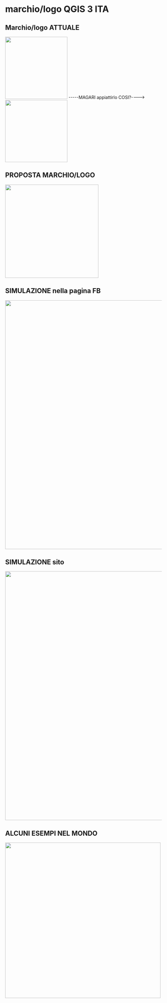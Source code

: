 # marchio/logo QGIS 3 ITA


## Marchio/logo ATTUALE

<IMG SRC = "https://github.com/pigreco/logo_QGIS_3ITA/blob/master/MARCHIO_ATTUALE.png" WIDTH = 200>  -----MAGARI appiattirlo COSI?---->    <IMG SRC = "https://github.com/pigreco/logo_QGIS_3ITA/blob/master/qgis-logo%20ita_toto_QUADRATO_centrale.svg" WIDTH = 200>
  
## PROPOSTA MARCHIO/LOGO 

<IMG SRC = "https://github.com/pigreco/logo_QGIS_3ITA/blob/master/logo_qgis3_ita.jpg" WIDTH = 300>
  
## SIMULAZIONE nella pagina FB
  
 <IMG SRC = "https://github.com/pigreco/logo_QGIS_3ITA/blob/master/LOGO%20PAGINA%20FB.jpg" WIDTH = 800>
  
## SIMULAZIONE sito
  
   <IMG SRC = "https://github.com/pigreco/logo_QGIS_3ITA/blob/master/LOGO%20GRUPPO.jpg" WIDTH = 800>
  
## ALCUNI ESEMPI NEL MONDO
  
  <IMG SRC = "https://github.com/pigreco/logo_QGIS_3ITA/blob/master/nel_mondo.jpg" WIDTH = 500>

